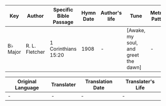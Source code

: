 Key | Author   | Specific Bible Passage     |Hymn Date |Author's life |Tune |Metrical Pattern   |Composer/Source
-- | --------- | ---------------------------|----------|--------------|-----|-------------------|-------------  
B♭ Major |R. L. Fletcher |1 Corinthians 15:20 |1908 |- |[Awake, my soul, and greet the dawn] |- |Robert Lowry

Original Language | Translater | Translation Date   | Translater's Life  
----------------- | --------- | --------------------|-------------     
\- |- |- |-

